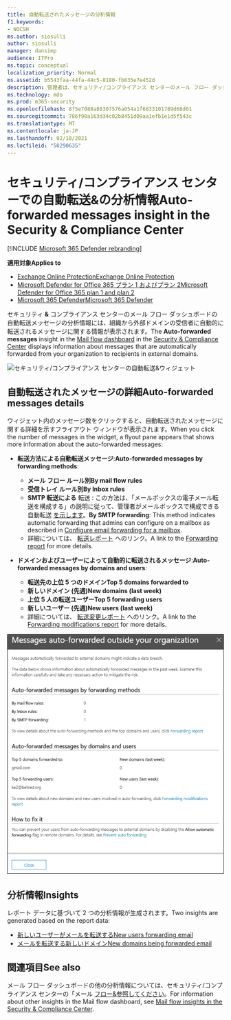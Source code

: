 ```yaml
---
title: 自動転送されたメッセージの分析情報
f1.keywords:
- NOCSH
ms.author: siosulli
author: siosulli
manager: dansimp
audience: ITPro
ms.topic: conceptual
localization_priority: Normal
ms.assetid: b5543faa-44fa-44c5-8180-fb835e7e452d
description: 管理者は、セキュリティ/コンプライアンス センターのメール フロー ダッシュボードで、自動転送&確認できます。
ms.technology: mdo
ms.prod: m365-security
ms.openlocfilehash: 8f5e7088a88307576a054a1f6833101789d68d01
ms.sourcegitcommit: 786f90a163d34c02b8451d09aa1efb1e1d5f543c
ms.translationtype: MT
ms.contentlocale: ja-JP
ms.lasthandoff: 02/18/2021
ms.locfileid: "50290635"
---
```

# <a name="auto-forwarded-messages-insight-in-the-security--compliance-center"></a><span data-ttu-id="dfd11-103">セキュリティ/コンプライアンス センターでの自動転送&の分析情報</span><span class="sxs-lookup"><span data-stu-id="dfd11-103">Auto-forwarded messages insight in the Security & Compliance Center</span></span>

[!INCLUDE [Microsoft 365 Defender rebranding](../includes/microsoft-defender-for-office.md)]

<span data-ttu-id="dfd11-104">**適用対象**</span><span class="sxs-lookup"><span data-stu-id="dfd11-104">**Applies to**</span></span>
- [<span data-ttu-id="dfd11-105">Exchange Online Protection</span><span class="sxs-lookup"><span data-stu-id="dfd11-105">Exchange Online Protection</span></span>](exchange-online-protection-overview.md)
- [<span data-ttu-id="dfd11-106">Microsoft Defender for Office 365 プラン 1 およびプラン 2</span><span class="sxs-lookup"><span data-stu-id="dfd11-106">Microsoft Defender for Office 365 plan 1 and plan 2</span></span>](office-365-atp.md)
- [<span data-ttu-id="dfd11-107">Microsoft 365 Defender</span><span class="sxs-lookup"><span data-stu-id="dfd11-107">Microsoft 365 Defender</span></span>](../mtp/microsoft-threat-protection.md)

<span data-ttu-id="dfd11-108">セキュリティ **&** コンプライアンス センターのメール [](mail-flow-insights-v2.md)フロー ダッシュボードの [](https://protection.office.com)自動転送メッセージの分析情報には、組織から外部ドメインの受信者に自動的に転送されるメッセージに関する情報が表示されます。</span><span class="sxs-lookup"><span data-stu-id="dfd11-108">The **Auto-forwarded messages** insight in the [Mail flow dashboard](mail-flow-insights-v2.md) in the [Security & Compliance Center](https://protection.office.com) displays information about messages that are automatically forwarded from your organization to recipients in external domains.</span></span>

![セキュリティ/コンプライアンス センターの自動転送&ウィジェット](../../media/mfi-auto-forwarded-messages.png)

## <a name="auto-forwarded-messages-details"></a><span data-ttu-id="dfd11-110">自動転送されたメッセージの詳細</span><span class="sxs-lookup"><span data-stu-id="dfd11-110">Auto-forwarded messages details</span></span>

<span data-ttu-id="dfd11-111">ウィジェット内のメッセージ数をクリックすると、自動転送されたメッセージに関する詳細を示すフライアウト ウィンドウが表示されます。</span><span class="sxs-lookup"><span data-stu-id="dfd11-111">When you click the number of messages in the widget, a flyout pane appears that shows more information about the auto-forwarded messages:</span></span>

- <span data-ttu-id="dfd11-112">**転送方法による自動転送メッセージ**:</span><span class="sxs-lookup"><span data-stu-id="dfd11-112">**Auto-forwarded messages by forwarding methods**:</span></span>

  - <span data-ttu-id="dfd11-113">**メール フロー ルール別**</span><span class="sxs-lookup"><span data-stu-id="dfd11-113">**By mail flow rules**</span></span>
  - <span data-ttu-id="dfd11-114">**受信トレイ ルール別**</span><span class="sxs-lookup"><span data-stu-id="dfd11-114">**By Inbox rules**</span></span>
  - <span data-ttu-id="dfd11-115">**SMTP 転送による** 転送 : この方法は、「メールボックスの電子メール転送を構成する」の説明に従って、管理者がメールボックスで構成できる自動転送 [を示します](https://docs.microsoft.com/Exchange/recipients-in-exchange-online/manage-user-mailboxes/configure-email-forwarding)。</span><span class="sxs-lookup"><span data-stu-id="dfd11-115">**By SMTP forwarding**: This method indicates automatic forwarding that admins can configure on a mailbox as described in [Configure email forwarding for a mailbox](https://docs.microsoft.com/Exchange/recipients-in-exchange-online/manage-user-mailboxes/configure-email-forwarding).</span></span>
  - <span data-ttu-id="dfd11-116">詳細については、 [転送レポート](view-mail-flow-reports.md#forwarding-report) へのリンク。</span><span class="sxs-lookup"><span data-stu-id="dfd11-116">A link to the [Forwarding report](view-mail-flow-reports.md#forwarding-report) for more details.</span></span>

- <span data-ttu-id="dfd11-117">**ドメインおよびユーザーによって自動的に転送されるメッセージ**:</span><span class="sxs-lookup"><span data-stu-id="dfd11-117">**Auto-forwarded messages by domains and users**:</span></span>

  - <span data-ttu-id="dfd11-118">**転送先の上位 5 つのドメイン**</span><span class="sxs-lookup"><span data-stu-id="dfd11-118">**Top 5 domains forwarded to**</span></span>
  - <span data-ttu-id="dfd11-119">**新しいドメイン (先週)**</span><span class="sxs-lookup"><span data-stu-id="dfd11-119">**New domains (last week)**</span></span>
  - <span data-ttu-id="dfd11-120">**上位 5 人の転送ユーザー**</span><span class="sxs-lookup"><span data-stu-id="dfd11-120">**Top 5 forwarding users**</span></span>
  - <span data-ttu-id="dfd11-121">**新しいユーザー (先週)**</span><span class="sxs-lookup"><span data-stu-id="dfd11-121">**New users (last week)**</span></span>
  - <span data-ttu-id="dfd11-122">詳細については、 [転送変更レポート](mfi-new-users-forwarding-email.md#forwarding-modifications-report) へのリンク。</span><span class="sxs-lookup"><span data-stu-id="dfd11-122">A link to the [Forwarding modifications report](mfi-new-users-forwarding-email.md#forwarding-modifications-report) for more details.</span></span>

![セキュリティ/コンプライアンス センターの [自動転送されたメッセージ] レポート&詳細](../../media/mfi-auto-forwarded-messages-details.png)

## <a name="insights"></a><span data-ttu-id="dfd11-124">分析情報</span><span class="sxs-lookup"><span data-stu-id="dfd11-124">Insights</span></span>

<span data-ttu-id="dfd11-125">レポート データに基づいて 2 つの分析情報が生成されます。</span><span class="sxs-lookup"><span data-stu-id="dfd11-125">Two insights are generated based on the report data:</span></span>

- [<span data-ttu-id="dfd11-126">新しいユーザーがメールを転送する</span><span class="sxs-lookup"><span data-stu-id="dfd11-126">New users forwarding email</span></span>](mfi-new-users-forwarding-email.md)
- [<span data-ttu-id="dfd11-127">メールを転送する新しいドメイン</span><span class="sxs-lookup"><span data-stu-id="dfd11-127">New domains being forwarded email</span></span>](mfi-new-domains-being-forwarded-email.md)

## <a name="see-also"></a><span data-ttu-id="dfd11-128">関連項目</span><span class="sxs-lookup"><span data-stu-id="dfd11-128">See also</span></span>

<span data-ttu-id="dfd11-129">メール フロー ダッシュボードの他の分析情報については、セキュリティ/コンプライアンス センターの「メール [フロー&参照してください](mail-flow-insights-v2.md)。</span><span class="sxs-lookup"><span data-stu-id="dfd11-129">For information about other insights in the Mail flow dashboard, see [Mail flow insights in the Security & Compliance Center](mail-flow-insights-v2.md).</span></span>
